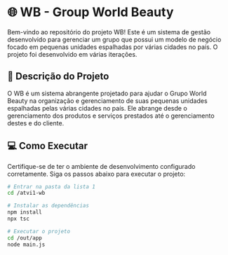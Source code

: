 # 🌐 WB - Group World Beauty

Bem-vindo ao repositório do projeto WB! Este é um sistema de gestão desenvolvido para gerenciar um grupo que possui um modelo de negócio focado em pequenas unidades espalhadas por várias cidades no país. O projeto foi desenvolvido em várias iterações.

## 📝 Descrição do Projeto

O WB é um sistema abrangente projetado para ajudar o Grupo World Beauty na organização e gerenciamento de suas pequenas unidades espalhadas pelas várias cidades no país. Ele abrange desde o gerenciamento dos produtos e serviços prestados até o gerenciamento destes e do cliente.

## 💻 Como Executar

Certifique-se de ter o ambiente de desenvolvimento configurado corretamente. Siga os passos abaixo para executar o projeto:

```bash
# Entrar na pasta da lista 1
cd /atvi1-wb

# Instalar as dependências
npm install
npx tsc

# Executar o projeto
cd /out/app
node main.js
